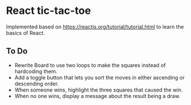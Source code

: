 # React tic-tac-toe

Implemented based on https://reactjs.org/tutorial/tutorial.html to learn the basics of React.

## To Do

 * Rewrite Board to use two loops to make the squares instead of hardcoding them.
 * Add a toggle button that lets you sort the moves in either ascending or descending order.
 * When someone wins, highlight the three squares that caused the win.
 * When no one wins, display a message about the result being a draw.
